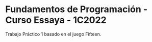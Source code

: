 # Fundamentos de Programación - Curso Essaya - 1C2022

Trabajo Práctico 1 basado en el juego Fifteen.
